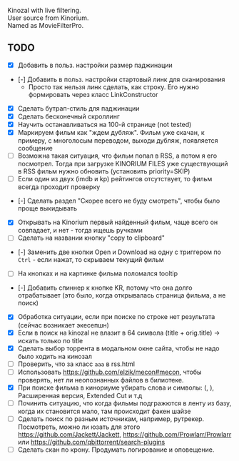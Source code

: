 Kinozal with live filtering.  
User source from Kinorium.  
Named as MovieFilterPro.

TODO
---------

- [x] Добавить в польз. настройки размер паджинации
- [-] Добавить в польз. настройки стартовый линк для сканирования
  - Просто так нельзя линк сделать, как строку. Его нужно формировать через класс LinkConstructor
- [x] Сделать бутрап-стиль для паджинации 
- [x] Сделать бесконечный скроллинг
- [x] Научить останавливаться на 100-й странице (not tested)
- [x] Маркируем фильм как "ждем дубляж". Фильм уже скачан, к примеру, с многолосым переводом, выходи дубляж, появляется сообщение
- [ ] Возможна такая ситуация, что фильм попал в RSS, а потом я его посмотрел. Тогда при загрузке KINORIUM FILES уже существующий в RSS фильм нужно обновить (установить priority=SKIP)
- [ ] Если один из двух (imdb и kp) рейтингов отсутствует, то фильм всегда проходит проверку
- [-] Cделать раздел "Скорее всего не буду смотреть", чтобы было проще выкидывать
- [x] Открывать на Kinorium первый найденный фильм, чаще всего он совпадает, и нет - тогда ищешь ручками
- [ ] Сделать на названии кнопку "copy to clipboard"
- [-] Заменить две кнопки Open и Download на одну с триггером по `Ctrl` - если нажат, то скрываем текущий фильм
- [ ] На кнопках и на картинке фильма поломался tooltip
- [-] Добавить спиннер к кнопке KR, потому что она долго отрабатывает (это было, когда открывалась страница фильма, а не поиск)
- [x] Обработка ситуации, если при поиске по строке нет результата (сейчас возникает экесепшн)
- [x] Если в поиск на kinozal не влазит в 64 символа (title + orig.title) -> искать только по title
- [x] Сделать выбор торрента в модальном окне сайта, чтобы не надо было ходить на кинозал
- [ ] Проверить, что за класс `aaa` в rss.html
- [ ] Использовать https://github.com/elzik/mecon#mecon, чтобы проверять, нет ли неопознанных файлов в билиотеке.
- [x] При поиске фильма в кинориуме убирать слова и символы: (, ), Расширенная версия, Extended Cut и т.д
- [ ] Починить ситуацию, что когда фильмы подгражются в ленту из базу, когда их становится мало, там происходит факен шайзе
- [ ] Сделать поиск по разным источникам, например, рутрекер. Посмотреть, можно ли юзать для этого https://github.com/Jackett/Jackett, https://github.com/Prowlarr/Prowlarr или https://github.com/qbittorrent/search-plugins
- [ ] Сделать скан по крону. Продумать логирование и оповещение. 

